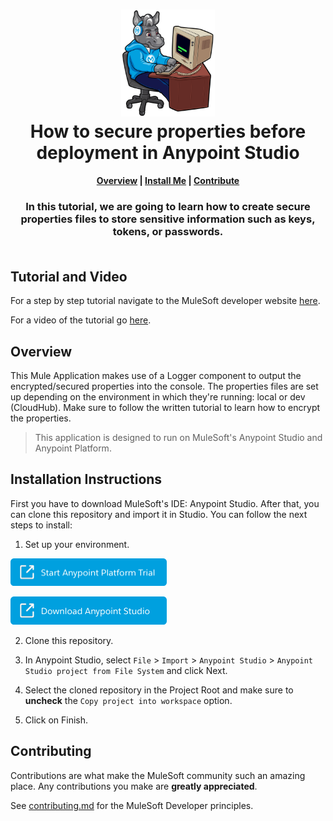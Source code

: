 <h1 align="center">
	<img
	width="150"
	src="/images/max-terminal.gif"></br>
	How to secure properties before deployment in Anypoint Studio<br>     
</h1>

<h4 align="center">
	<a href="#overview">Overview</a> |
	<a href="#installation-instructions">Install Me</a> |
	<a href="#contributing">Contribute</a>
</h4>
	
<h3 align="center">
In this tutorial, we are going to learn how to create secure properties files to store sensitive information such as keys, tokens, or passwords.<br><br>
</h3>

## Tutorial and Video

For a step by step tutorial navigate to the MuleSoft developer website [here](https://developer.mulesoft.com/tutorials-and-howtos/getting-started/how-to-secure-properties-before-deployment/).

For a video of the tutorial go [here](https://youtu.be/qH6583Wy7Vg).

## Overview

This Mule Application makes use of a Logger component to output the encrypted/secured properties into the console. The properties files are set up depending on the environment in which they're running: local or dev (CloudHub). Make sure to follow the written tutorial to learn how to encrypt the properties.

> This application is designed to run on MuleSoft's Anypoint Studio and Anypoint Platform.

## Installation Instructions

First you have to download MuleSoft's IDE: Anypoint Studio. After that, you can clone this repository and import it in Studio. You can follow the next steps to install:

1. Set up your environment.

<a href="https://anypoint.mulesoft.com/login/signup" ><img width="250" src="/images/start-platform.png"><a>
	
<a href="https://www.mulesoft.com/lp/dl/studio" ><img width="250" src="/images/download-studio.png"><a>

2. Clone this repository.

3. In Anypoint Studio, select `File` > `Import` > `Anypoint Studio` > `Anypoint Studio project from File System` and click Next.

4. Select the cloned repository in the Project Root and make sure to **uncheck** the `Copy project into workspace` option.

5. Click on Finish.

## Contributing

Contributions are what make the MuleSoft community such an amazing place. Any contributions you make are **greatly appreciated**.
	
See [contributing.md](/contributing.md) for the MuleSoft Developer principles.
